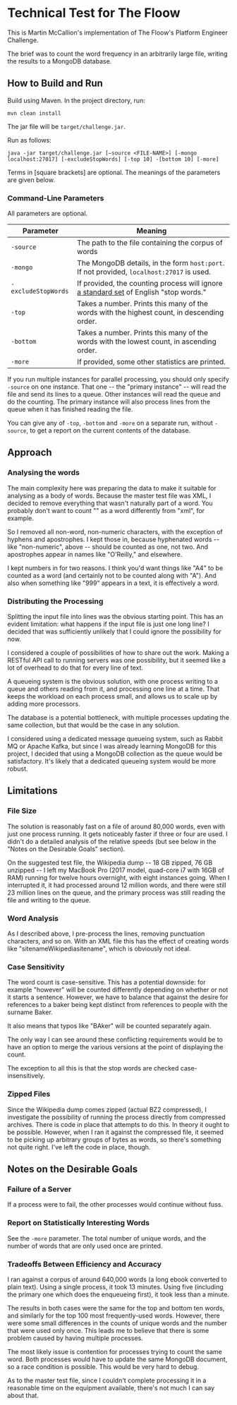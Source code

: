 # Technical Test for The Floow

This is Martin McCallion's implementation of The Floow's Platform Engineer Challenge.

The brief was to count the word frequency in an arbitrarily large file, writing the results to a MongoDB database.

## How to Build and Run

Build using Maven. In the project directory, run:

```
mvn clean install
```

The jar file will be `target/challenge.jar`.

Run as follows:

```
java -jar target/challenge.jar [–source <FILE-NAME>] [-mongo localhost:27017] [-excludeStopWords] [-top 10] -[bottom 10] [-more] 
```

Terms in [square brackets] are optional. The meanings of the parameters are given below.

### Command-Line Parameters

All parameters are optional.

| Parameter         | Meaning                                                                                    |
| ----------------- | ------------------------------------------------------------------------------------------ |
| `-source`         | The path to the file containing the corpus of words                                        |
| `-mongo`          | The MongoDB details, in the form `host:port`. If not provided, `localhost:27017` is used.  |
| `-excludeStopWords` | If provided, the counting process will ignore [a standard set](https://gist.github.com/sebleier/554280) of English "stop words."      |
| `-top`              | Takes a number. Prints this many of the words with the highest count, in descending order. |
| `-bottom`           | Takes a number. Prints this many of the words with the lowest count, in ascending order.   |
| `-more`             | If provided, some other statistics are printed.                                            |

If you run multiple instances for parallel processing, you should only specify `-source` on one instance. That one -- the "primary instance" -- will read the file and send its lines to a queue. Other instances will read the queue and do the counting. The primary instance will also process lines from the queue when it has finished reading the file.

You can give any of `-top`, `-bottom` and `-more` on a separate run, without `-source`, to get a report on the current contents of the database.

## Approach

### Analysing the words

The main complexity here was preparing the data to make it suitable for analysing as a body of words. Because the master test file was XML, I decided to remove everything that wasn't naturally part of a word. You probably don't want to count "<xml>" as a word differently from "xml", for example.

So I removed all non-word, non-numeric characters, with the exception of hyphens and apostrophes. I kept those in, because hyphenated words -- like "non-numeric", above -- should be counted as one, not two. And apostrophes appear in names like "O'Reilly," and elsewhere.

I kept numbers in for two reasons. I think you'd want things like "A4" to be counted as a word (and certainly not to be counted along with "A"). And also when something like "999" appears in a text, it is effectively a word.

### Distributing the Processing

Splitting the input file into lines was the obvious starting point. This has an evident limitation: what happens if the input file is just one long line? I decided that was sufficiently unlikely that I could ignore the possibility for now.

I considered a couple of possibilities of how to share out the work. Making a RESTful API call to running servers was one possibility, but it seemed like a lot of overhead to do that for every line of text.

A queueing system is the obvious solution, with one process writing to a queue and others reading from it, and processing one line at a time. That keeps the workload on each process small, and allows us to scale up by adding more processors.

The database is a potential bottleneck, with multiple processes updating the same collection, but that would be the case in any solution.

I considered using a dedicated message queueing system, such as Rabbit MQ or Apache Kafka, but since I was already learning MongoDB for this project, I decided that using a MongoDB collection as the queue would be satisfactory. It's likely that a dedicated queueing system would be more robust.

## Limitations

### File Size

The solution is reasonably fast on a file of around 80,000 words, even with just one process running. It gets noticeably faster if three or four are used. I didn't do a detailed analysis of the relative speeds (but see below in the "Notes on the Desirable Goals" section).

On the suggested test file, the Wikipedia dump -- 18 GB zipped, 76 GB unzipped -- I left my MacBook Pro (2017 model, quad-core i7 with 16GB of RAM) running for twelve hours overnight, with eight instances going. When I interrupted it, it had processed around 12 million words, and there were still 23 million lines on the queue, and the primary process was still reading the file and writing to the queue.

### Word Analysis

As I described above, I pre-process the lines, removing punctuation characters, and so on. With an XML file this has the effect of creating words like "sitenameWikipediasitename", which is obviously not ideal.

### Case Sensitivity

The word count is case-sensitive. This has a potential downside: for example "however" will be counted differently depending on whether or not it starts a sentence. However, we have to balance that against the desire for references to a baker being kept distinct from references to people with the surname Baker.

It also means that typos like "BAker" will be counted separately again.

The only way I can see around these conflicting requirements would be to have an option to merge the various versions at the point of displaying the count.

The exception to all this is that the stop words are checked case-insensitively.

### Zipped Files

Since the Wikipedia dump comes zipped (actual BZ2 compressed), I investigate the possibility of running the process directly from compressed archives. There is code in place that attempts to do this. In theory it ought to be possible. However, when I ran it against the compressed file, it seemed to be picking up arbitrary groups of bytes as words, so there's something not quite right. I've left the code in place, though.

## Notes on the Desirable Goals

### Failure of a Server

If a process were to fail, the other processes would continue without fuss.

### Report on Statistically Interesting Words

See the `-more` parameter. The total number of unique words, and the number of words that are only used once are printed.

### Tradeoffs Between Efficiency and Accuracy

I ran against a corpus of around 640,000 words (a long ebook converted to plain text). Using a single process, it took 13 minutes. Using five (including the primary one which does the enqueueing first), it took less than a minute.

The results in both cases were the same for the top and bottom ten words, and similarly for the top 100 most frequently-used words. However, there were some small differences in the counts of unique words and the number that were used only once. This leads me to believe that there is some problem caused by having multiple processes.

The most likely issue is contention for processes trying to count the same word. Both processes would have to update the same MongoDB document, so a race condition is possible. This would be very hard to debug.

As to the master test file, since I couldn't complete processing it in a reasonable time on the equipment available, there's not much I can say about that.



